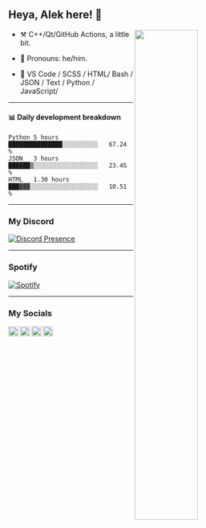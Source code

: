 ## Heya, Alek here! :wave:

<img align="right" width="50%" src="https://github.com/Alektherblxdev/Github-Stats/blob/master/generated/overview.svg">

-   :hammer_and_pick: C++/Qt/GitHub Actions, a little bit.

-   :man: Pronouns: he/him.

-   :pencil: VS Code / SCSS / HTML/ Bash / JSON / Text / Python / JavaScript/

---


#### :bar_chart: Daily development breakdown

<!--START_SECTION:waka-->
```text
Python 5 hours         ███████████████░░░░░░░░░░   67.24 % 
JSON   3 hours         ██████▒░░░░░░░░░░░░░░░░░░   23.45 % 
HTML   1.30 hours      ███▓▓▓░░░░░░░░░░░░░░░░░░░   10.51 % 
```
<!--END_SECTION:waka-->
---

### My Discord 

[![Discord Presence](https://lanyard-profile-readme.vercel.app/api/778778741886418965
                            )](https://discord.com/users/778778741886418965)

---

### Spotify

[![Spotify](https://novatorem-pi-five.vercel.app/api/spotify)](https://open.spotify.com/user/2yaxc17cthzjy4tu2evlvjt1d)

---
### My Socials
<a href="https://discord.com/users/778778741886418965">
  <img align="left" alt="Discord" width="20px" src="https://simpleicons.org/icons/discord.svg" />
</a>
<a href="https://www.youtube.com/channel/UCLuzUp85WGR6JUxF3RBWeMA">
  <img align="left" alt="Youtube" width="20px" src="https://simpleicons.org/icons/youtube.svg" />
</a>
<a href="https://www.roblox.com/users/2294290965/profile">
  <img align="left" alt="Roblox" width="20px" src="https://simpleicons.org/icons/roblox.svg" />
</a>
<a href="https://open.spotify.com/user/2yaxc17cthzjy4tu2evlvjt1d">
  <img align="left" alt="Spotify" width="20px" src="https://simpleicons.org/icons/spotify.svg" />
</a>



